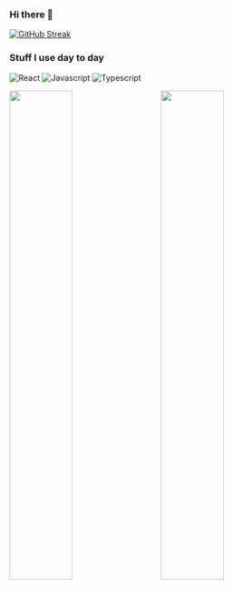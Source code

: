 ### Hi there 👋

<!-- **Anjila Budathoki/anjilab** is a ✨ _special_ ✨ repository because its `README.md` (this file) appears on your GitHub profile.

<!-- ![](https://gitwar.herokuapp.com/badge?username=anjilab) -->

<!-- [![trophy](https://github-profile-trophy.vercel.app/?username=anjilab)](https://github.com/ryo-ma/github-profile-trophy) -->

[![GitHub Streak](https://streak-stats.demolab.com?user=anjilab)](https://git.io/streak-stats)

### Stuff I use day to day
<p>
<img alt="React"  src="https://img.shields.io/badge/react-%2320232a.svg?style=for-the-badge&logo=react&logoColor=%2361DAFB"/>
<img alt="Javascript" src="https://img.shields.io/badge/javascript-%23323330.svg?style=for-the-badge&logo=javascript&logoColor=%23F7DF1E"/>
<img alt="Typescript" src="https://img.shields.io/badge/typescript-%23007ACC.svg?style=for-the-badge&logo=typescript&logoColor=white" />
</p>


<p>
<img align="left" width="47%" src="https://github-readme-stats.vercel.app/api/top-langs/?username=anjilab&layout=compact" />
  

<img align="right" width="47%" src="https://github-readme-stats.vercel.app/api?username=anjilab&show_icons=true&count_private=true&include_all_commits=true" />
</p>
